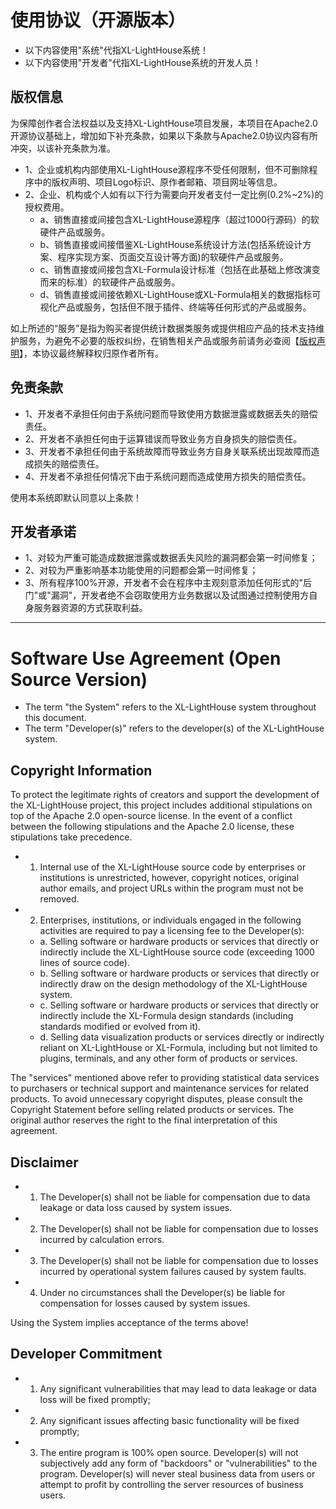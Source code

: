 # 使用协议（开源版本）

- 以下内容使用"系统"代指XL-LightHouse系统！
- 以下内容使用"开发者"代指XL-LightHouse系统的开发人员！

## 版权信息
为保障创作者合法权益以及支持XL-LightHouse项目发展，本项目在Apache2.0开源协议基础上，增加如下补充条款，如果以下条款与Apache2.0协议内容有所冲突，以该补充条款为准。

- 1、企业或机构内部使用XL-LightHouse源程序不受任何限制，但不可删除程序中的版权声明、项目Logo标识、原作者邮箱、项目网址等信息。
- 2、企业、机构或个人如有以下行为需要向开发者支付一定比例(0.2%~2%)的授权费用。
    -  a、销售直接或间接包含XL-LightHouse源程序（超过1000行源码）的软硬件产品或服务。
    -  b、销售直接或间接借鉴XL-LightHouse系统设计方法(包括系统设计方案、程序实现方案、页面交互设计等方面)的软硬件产品或服务。
    -  c、销售直接或间接包含XL-Formula设计标准（包括在此基础上修改演变而来的标准）的软硬件产品或服务。
    -  d、销售直接或间接依赖XL-LightHouse或XL-Formula相关的数据指标可视化产品或服务，包括但不限于插件、终端等任何形式的产品或服务。

如上所述的“服务”是指为购买者提供统计数据类服务或提供相应产品的技术支持维护服务，为避免不必要的版权纠纷，在销售相关产品或服务前请务必查阅【<a href="https://dtstep.com/zh/copyright/01.html" target="_blank">版权声明</a>】，本协议最终解释权归原作者所有。

## 免责条款

- 1、开发者不承担任何由于系统问题而导致使用方数据泄露或数据丢失的赔偿责任。
- 2、开发者不承担任何由于运算错误而导致业务方自身损失的赔偿责任。
- 3、开发者不承担任何由于系统故障而导致业务方自身关联系统出现故障而造成损失的赔偿责任。
- 4、开发者不承担任何情况下由于系统问题而造成使用方损失的赔偿责任。

使用本系统即默认同意以上条款！

## 开发者承诺

- 1、对较为严重可能造成数据泄露或数据丢失风险的漏洞都会第一时间修复；
- 2、对较为严重影响基本功能使用的问题都会第一时间修复；
- 3、所有程序100%开源，开发者不会在程序中主观刻意添加任何形式的"后门"或"漏洞"，开发者绝不会窃取使用方业务数据以及试图通过控制使用方自身服务器资源的方式获取利益。

___

# Software Use Agreement (Open Source Version)

- The term "the System" refers to the XL-LightHouse system throughout this document.
- The term "Developer(s)" refers to the developer(s) of the XL-LightHouse system.

## Copyright Information
To protect the legitimate rights of creators and support the development of the XL-LightHouse project, this project includes additional stipulations on top of the Apache 2.0 open-source license. In the event of a conflict between the following stipulations and the Apache 2.0 license, these stipulations take precedence.

- 1. Internal use of the XL-LightHouse source code by enterprises or institutions is unrestricted, however, copyright notices, original author emails, and project URLs within the program must not be removed.
- 2. Enterprises, institutions, or individuals engaged in the following activities are required to pay a licensing fee to the Developer(s):
  -  a. Selling software or hardware products or services that directly or indirectly include the XL-LightHouse source code (exceeding 1000 lines of source code).
  -  b. Selling software or hardware products or services that directly or indirectly draw on the design methodology of the XL-LightHouse system.
  -  c. Selling software or hardware products or services that directly or indirectly include the XL-Formula design standards (including standards modified or evolved from it).
  -  d. Selling data visualization products or services directly or indirectly reliant on XL-LightHouse or XL-Formula, including but not limited to plugins, terminals, and any other form of products or services.

The "services" mentioned above refer to providing statistical data services to purchasers or technical support and maintenance services for related products. To avoid unnecessary copyright disputes, please consult the Copyright Statement before selling related products or services. The original author reserves the right to the final interpretation of this agreement.

## Disclaimer

- 1. The Developer(s) shall not be liable for compensation due to data leakage or data loss caused by system issues.
- 2. The Developer(s) shall not be liable for compensation due to losses incurred by calculation errors.
- 3. The Developer(s) shall not be liable for compensation due to losses incurred by operational system failures caused by system faults.
- 4. Under no circumstances shall the Developer(s) be liable for compensation for losses caused by system issues.

Using the System implies acceptance of the terms above!

## Developer Commitment

- 1. Any significant vulnerabilities that may lead to data leakage or data loss will be fixed promptly;
- 2. Any significant issues affecting basic functionality will be fixed promptly;
- 3. The entire program is 100% open source. Developer(s) will not subjectively add any form of "backdoors" or "vulnerabilities" to the program. Developer(s) will never steal business data from users or attempt to profit by controlling the server resources of business users.

